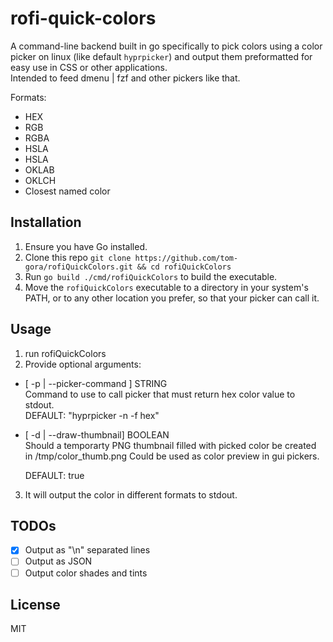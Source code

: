 # rofi-quick-colors

A command-line backend built in go specifically to pick colors using a color picker on linux (like default `hyprpicker`) and output them preformatted for easy use in CSS or other applications.  
Intended to feed dmenu | fzf and other pickers like that.  

Formats:
- HEX
- RGB
- RGBA
- HSLA
- HSLA
- OKLAB
- OKLCH
- Closest named color

## Installation

1.  Ensure you have Go installed.
2.  Clone this repo `git clone https://github.com/tom-gora/rofiQuickColors.git && cd rofiQuickColors`
3.  Run `go build ./cmd/rofiQuickColors` to build the executable.
4.  Move the `rofiQuickColors` executable to a directory in your system's PATH, or to any other location you prefer, so that your picker can call it.


## Usage

1. run rofiQuickColors
2. Provide optional arguments:

- [ -p | --picker-command ] STRING  
  Command to use to call picker that must return hex color value to stdout.  
  DEFAULT: "hyprpicker -n -f hex"

- [ -d | --draw-thumbnail] BOOLEAN  
  Should a temporarty PNG thumbnail filled with picked color be created in /tmp/color_thumb.png
  Could be used as color preview in gui pickers.

  DEFAULT: true

3. It will output the color in different formats to stdout.

## TODOs

- [x] Output as "\n" separated lines
- [ ] Output as JSON
- [ ] Output color shades and tints

## License

MIT

